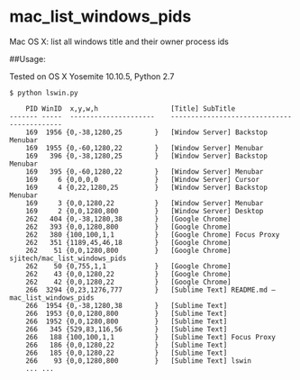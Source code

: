 # mac_list_windows_pids
Mac OS X:  list all windows title and their owner process ids

##Usage:  

Tested on OS X Yosemite 10.10.5, Python 2.7

	$ python lswin.py

	    PID WinID  x,y,w,h               	[Title] SubTitle
	------- -----  --------------------- 	-------------------------------------------
	    169  1956 {0,-38,1280,25        }	[Window Server] Backstop Menubar
	    169  1955 {0,-60,1280,22        }	[Window Server] Menubar
	    169   396 {0,-38,1280,25        }	[Window Server] Backstop Menubar
	    169   395 {0,-60,1280,22        }	[Window Server] Menubar
	    169     6 {0,0,0,0              }	[Window Server] Cursor
	    169     4 {0,22,1280,25         }	[Window Server] Backstop Menubar
	    169     3 {0,0,1280,22          }	[Window Server] Menubar
	    169     2 {0,0,1280,800         }	[Window Server] Desktop
	    262   404 {0,-38,1280,38        }	[Google Chrome] 
	    262   393 {0,0,1280,800         }	[Google Chrome] 
	    262   380 {100,100,1,1          }	[Google Chrome] Focus Proxy
	    262   351 {1189,45,46,18        }	[Google Chrome] 
	    262    51 {0,0,1280,800         }	[Google Chrome] sjitech/mac_list_windows_pids
	    262    50 {0,755,1,1            }	[Google Chrome] 
	    262    43 {0,0,1280,22          }	[Google Chrome]
	    262    42 {0,0,1280,22          }	[Google Chrome]
	    266  3294 {0,23,1276,777        }	[Sublime Text] README.md — mac_list_windows_pids
	    266  1954 {0,-38,1280,38        }	[Sublime Text] 
	    266  1953 {0,0,1280,800         }	[Sublime Text] 
	    266  1952 {0,0,1280,800         }	[Sublime Text] 
	    266   345 {529,83,116,56        }	[Sublime Text] 
	    266   188 {100,100,1,1          }	[Sublime Text] Focus Proxy
	    266   186 {0,0,1280,22          }	[Sublime Text]
	    266   185 {0,0,1280,22          }	[Sublime Text]
	    266    93 {0,0,1280,800         }	[Sublime Text] lswin
	    ... ...



